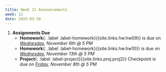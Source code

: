 ```yaml
---
title: Week 11 Announcements
week: 11
date: 2025-03-30
---
```


1. **Assignments Due**
    * **Homework**{: .label .label-homework}{{site.links.hw.hw09}} is due on *<u>Wednesday</u>, November 6th @ 5 PM*
    * **Homework**{: .label .label-homework}{{site.links.hw.hw10}} is due on *<u>Wednesday</u>, November 13th @ 5 PM*
    * **Project**{: .label .label-project}{{site.links.proj.proj2}} Checkpoint is due on *<u>Friday</u>, November 8th @ 5 PM*
